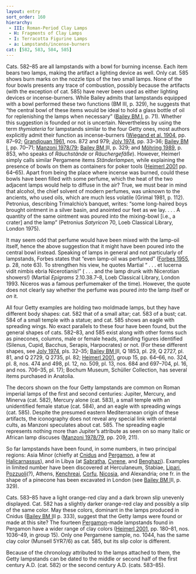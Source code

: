 ```yaml
---
layout: entry
sort_order: 160
hierarchy:
 - III: Roman-Period Clay Lamps
 - H: Fragments of Clay Lamps
 - I: Terracotta Figurine Lamps
 - a: Lampstands/incense-burners
cat: [582, 583, 584, 585]
---
```


Cats. 582–85 are all lampstands with a bowl for burning incense. Each item bears two lamps, making the artifact a lighting device as well. Only cat. 585 shows burn marks on the nozzle tips of the two small lamps. None of the four bowls presents any trace of combustion, possibly because the artifacts (with the exception of cat. 585) have never been used as either lighting devices or incense-burners. While Bailey admits that lampstands equipped with a bowl performed these two functions (BM III, p. 329), he suggests that “the central bowl of these items would be ideal to hold a glass bottle of oil for replenishing the lamps when necessary” (<a href='../../bibliography/#bailey-bm-i'>Bailey BM I</a>, p. 71). Whether this suggestion is founded or not is uncertain. Nevertheless by using the term *thymiateria* for lampstands similar to the four Getty ones, most authors explicitly admit their function as incense-burners (<a href='../../bibliography/#wiegand-et-al-1904'>Wiegand et al. 1904</a>, pp. 87–92; <a href='../../bibliography/#grandjouan-1961'>Grandjouan 1961</a>, nos. 872 and 979; <a href='../../bibliography/#joly-1974'>Joly 1974</a>, pp. 33–36; <a href='../../bibliography/#bailey-bm-i'>Bailey BM I</a>, pp. 70–71; <a href='../../bibliography/#manzoni-1978-79'>Manzoni 1978/79</a>; <a href='../../bibliography/#bailey-bm-i'>Bailey BM I</a>II, p. 329; and <a href='../../bibliography/#mohring-1989'>Möhring 1989</a>, p. 853, who speaks of *Räuchstände* or *Räuchergefäße*). However, Heimerl simply calls similar Pergamene items *Ständerlampen,* while explaining the presence of bowls on them as containers for poker tools (<a href='../../bibliography/#heimerl-2001'>Heimerl 2001</a> pp. 64–65). Apart from being the place where incense was burned, could these bowls have been filled with some perfume, which the heat of the two adjacent lamps would help to diffuse in the air? True, we must bear in mind that alcohol, the chief solvent of modern perfumes, was unknown to the ancients, who used oils, which are much less volatile (Grimal 1981, p. 112). Petronius, describing Trimalchio’s banquet, writes: “some long-haired boys brought ointment in a silver basin, and anointed our feet as we lay. . . . A quantity of the same ointment was poured into the mixing-bowl [i.e., a crater] and the lamp” (Petronius *Satyricon* 70, Loeb Classical Library, London 1975).

It may seem odd that perfume would have been mixed with the lamp-oil itself, hence the above suggestion that it might have been poured into the central bowl instead. Speaking of lamps in general and not particularly of lampstands, Forbes states that “even lamp-oil was perfumed” (<a href='../../bibliography/#forbes-1955'>Forbes 1955</a>, p. 28, note 63). To strengthen his view, he quotes Martial “ . . . et lucerna vidit nimbis ebria Nicerotianis!” ( . . . and the lamp drunk with Nicerotian showers!) (Martial *Epigrams* 2.10.38.7–8, Loeb Classical Library, London 1993. Niceros was a famous perfumemaker of the time). However, the quote does not clearly say whether the perfume was poured *into* the lamp itself or *on* it.

All four Getty examples are holding two moldmade lamps, but they have different body shapes: cat. 582 that of a small altar; cat. 583 of a bust; cat. 584 of a small temple with a statue; and cat. 585 shows an eagle with spreading wings. No exact parallels to these four have been found, but the general shapes of cats. 582–83, and 585 exist along with other forms such as pinecones, columns, male or female heads, standing figures identified (Silenus, Cupid, Bacchus, Serapis, Harpocrates) or not. (For these different shapes, see <a href='../../bibliography/#joly-1974'>Joly 1974</a>, pls. 32–35; <a href='../../bibliography/#bailey-bm-i'>Bailey BM I</a>II, Q 1853, pl. 29, Q 2727, pl. 81, and Q 2729, Q 2735, pl. 82; <a href='../../bibliography/#heimerl-2001'>Heimerl 2001</a>, group 15, pp. 64–66, no. 324, pl. 8, nos. 474 and 498, pl. 12, no. 509, pl. 13, nos. 684 and 697–704, pl. 16, and nos. 706–35, pl. 17); Bochum Museum, Schüller Collection, has several items purchased in Anatolia.

The decors shown on the four Getty lampstands are common on Roman imperial lamps of the first and second centuries: Jupiter, Mercury, and Minerva (cat. 582), Mercury alone (cat. 583), a small temple with an unidentified female statue (cat. 584), and an eagle with spreading wings (cat. 585). Despite the presumed eastern Mediterranean origin of these artifacts, the iconography does not reveal any special link with oriental cults, as Manzoni speculates about cat. 585. The spreading eagle represents nothing more than Jupiter’s attribute as seen on so many Italic or African lamp discuses (<a href='../../bibliography/#manzoni-1978-79'>Manzoni 1978/79</a>, pp. 209, 211).

So far lampstands have been found, in some numbers, in two principal regions: Asia Minor (chiefly at <a href='../../map/#loc_599575'>Cnidus</a> and <a href='../../map/#loc_550812'>Pergamon</a>, a few at <a href='../../map/#loc_599636'>Halicarnassus</a>), and in Libya (at <a href='../../map/#loc_344282'>Sabratha</a>, <a href='../../map/#loc_373778'>Cyrene</a>, and <a href='../../map/#loc_373757'>Benghazi</a>). Examples in limited number have been discovered at Herculaneum, Stabiae, <a href='../../map/#loc_1007865'>Lipari</a>, <a href='../../map/#loc_432815'>Pozzuoli</a>(?), Athens, <a href='../../map/#loc_570347'>Kenchreai</a>, <a href='../../map/#loc_530834'>Corfu</a>, <a href='../../map/#loc_462392'>Nicosia</a>, and Alexandria; one fr. in the shape of a pinecone has been excavated in London (see <a href='../../bibliography/#bailey-bm-i'>Bailey BM I</a>II, p. 329).

Cats. 583–85 have a light orange-red clay and a dark brown slip unevenly displayed. Cat. 582 has a slightly darker orange-red clay and possibly a slip of the same color. May these colors, dominant in the lamps produced in Cnidus (<a href='../../bibliography/#bailey-bm-i'>Bailey BM I</a>II p. 333), suggest that the Getty lamps were found or made at this site? The fourteen <a href='../../map/#loc_550812'>Pergamon</a>-made lampstands found in Pergamon have a wider range of clay colors (<a href='../../bibliography/#heimerl-2001'>Heimerl 2001</a>, pp. 180–81, nos. 1036–49, in group 15). Only one Pergamene sample, no. 1044, has the same clay color (Munsell 5YR7/6) as cat. 585, but its slip color is different.

Because of the chronology attributed to the lamps attached to them, the Getty lampstands can be dated to the middle or second half of the first century A.D. (cat. 582) or the second century A.D. (cats. 583–85).
